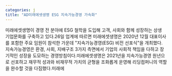 ```yaml
---
categories: j
title: "AD미래에셋생명 ESG 지속가능경영 가속화"
---
```

미래에셋생명이 경영 전 분야에 ESG 철학을 도입해 고객, 사회와 함께 성장하는 상생 기업문화를 구축하고 있다.26일 업계에 따르면 미래에셋생명은 2020년 12월 대표이사를 포함한 주요 임원이 참석한 가운데 "지속가능경영(ESG) 비전 선포식"을 개최했다. 지속가능경영은 환경, 사회, 지배구조 3가지 측면에서 기업의 사회적 책임을 다하고 장기적인 성장을 도모하는 경영방침이다.미래에셋생명은 2021년을 지속가능경영 원년으로 선포하고 재무적 성과와 비재무적 가치의 균형을 조화롭게 운영해 리딩컴퍼니의 역할을 완수할 것을 다짐했다.미래에